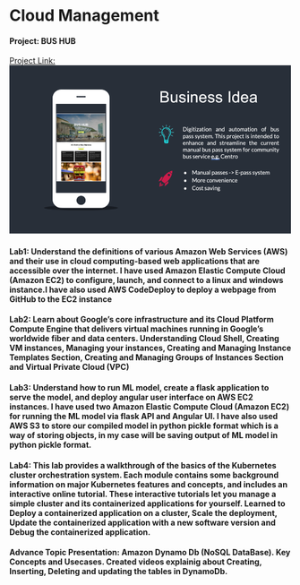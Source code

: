 # Cloud Management

#### Project: BUS HUB
[Project Link: ](https://github.com/akshaybhala/Cloud_Management/tree/main/BUS%20HUB%20Project)
![alt text](https://github.com/akshaybhala/Cloud_Management/blob/main/BUS%20HUB%20Project/Bus%20Hub%20main/BusinessIdea.png)

#### Lab1: Understand the definitions of various Amazon Web Services (AWS) and their use in cloud computing-based web applications that are accessible over the internet. I have used Amazon Elastic Compute Cloud (Amazon EC2) to configure, launch, and connect to a linux and windows instance.I have also used AWS CodeDeploy to deploy a webpage from GitHub to the EC2 instance

#### Lab2: Learn about Google’s core infrastructure and its Cloud Platform Compute Engine that delivers virtual machines running in Google’s worldwide fiber and data centers. Understanding Cloud Shell, Creating VM instances, Managing your instances, Creating and Managing Instance Templates Section, Creating and Managing Groups of Instances Section and Virtual Private Cloud (VPC)

#### Lab3: Understand how to run ML model, create a flask application to serve the model, and deploy angular user interface on AWS EC2 instances. I have used two Amazon Elastic Compute Cloud (Amazon EC2) for running the ML model via flask API and Angular UI. I have also used AWS S3 to store our compiled model in python pickle format which is a way of storing objects, in my case will be saving output of ML model in python pickle format.

#### Lab4: This lab provides a walkthrough of the basics of the Kubernetes cluster orchestration system. Each module contains some background information on major Kubernetes features and concepts, and includes an interactive online tutorial. These interactive tutorials let you manage a simple cluster and its containerized applications for yourself. Learned to Deploy a containerized application on a cluster, Scale the deployment, Update the containerized application with a new software version and Debug the containerized application.

#### Advance Topic Presentation: Amazon Dynamo Db (NoSQL DataBase). Key Concepts and Usecases. Created videos explainig about Creating, Inserting, Deleting and updating the tables in DynamoDb.


